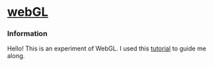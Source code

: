 # [webGL](https://praquron.github.io/webGL)
### Information
Hello! This is an experiment of WebGL. I used this [tutorial](https://developer.mozilla.org/en-US/docs/Web/API/WebGL_API/Tutorial) to guide me along.
